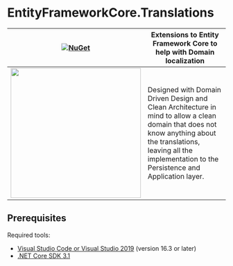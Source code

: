 
[main-nuget]: https://www.nuget.org/packages/AdrianoAE.EntityFrameworkCore.Translations/
[main-nuget-badge]: https://img.shields.io/nuget/v/AdrianoAE.EntityFrameworkCore.Translations?style=flat-square&label=nuget

# EntityFrameworkCore.Translations

| [![NuGet][main-nuget-badge]][main-nuget] | Extensions to Entity Framework Core to help with Domain localization |
|--|--|
|  <img src="https://svgur.com/i/H6y.svg" width="300px"/> | Designed with Domain Driven Design and Clean Architecture in mind to allow a clean domain that does not know anything about the translations, leaving all the implementation to the Persistence and Application layer. |

## Prerequisites

Required tools:
* [Visual Studio Code or Visual Studio 2019](https://visualstudio.microsoft.com/vs/) (version 16.3 or later)
* [.NET Core SDK 3.1](https://dotnet.microsoft.com/download/dotnet-core/3.1)
